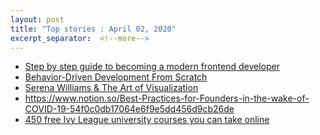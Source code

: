 ```yaml
---
layout: post
title: "Top stories : April 02, 2020" 
excerpt_separator:  <!--more-->
---
```

<ul>
<li><a href="https://roadmap.sh/frontend">Step by step guide to becoming a modern frontend developer</a></li>
  <li><a href="https://hackernoon.com/behavior-driven-development-from-scratch-99r32fj?utm_source=Hacker+Noon+Readers&utm_campaign=76970f792c-Internet+of+wins_COPY_01&utm_medium=email&utm_term=0_fa796741e6-76970f792c-187603045">Behavior-Driven Development From Scratch</a></li>
  <li><a href="https://thedailycoach.substack.com/p/serena-williams-and-the-art-of-visualization?token=eyJ1c2VyX2lkIjozMjcyMjM2LCJwb3N0X2lkIjoyMjUwNDcsIl8iOiJ5aFgxNyIsImlhdCI6MTU4NTc4OTk0NiwiZXhwIjoxNTg1NzkzNTQ2LCJpc3MiOiJwdWItMTI3NjIiLCJzdWIiOiJwb3N0LXJlYWN0aW9uIn0.3SrHgzmWnsioQYds5qP0-daEKH8nMUTlaHlZ6MHZ1B0">Serena Williams & The Art of Visualization</a></li>
  <li><a href="https://www.notion.so/Best-Practices-for-Founders-in-the-wake-of-COVID-19-54f0c0db17064e6f9e5dd456d9cb26de">https://www.notion.so/Best-Practices-for-Founders-in-the-wake-of-COVID-19-54f0c0db17064e6f9e5dd456d9cb26de
</a></li>
<li><a href="https://qz.com/1821327/450-free-ivy-league-university-courses-you-can-take-online/">450 free Ivy League university courses you can take online
</a></li>
</ul>